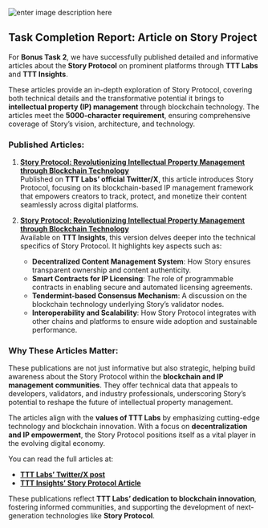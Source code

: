 ![enter image description here](https://insights.tienthuattoan.com/assets/logo/TTT-COVER-TW.png)


## Task Completion Report: Article on Story Project

For **Bonus Task 2**, we have successfully published detailed and informative articles about the **Story Protocol** on prominent platforms through **TTT Labs** and **TTT Insights**.

These articles provide an in-depth exploration of Story Protocol, covering both technical details and the transformative potential it brings to **intellectual property (IP) management** through blockchain technology. The articles meet the **5000-character requirement**, ensuring comprehensive coverage of Story’s vision, architecture, and technology.

### Published Articles:

1.  **[Story Protocol: Revolutionizing Intellectual Property Management through Blockchain Technology](https://x.com/ttt_lab/status/1846847509161038235)**  
    Published on **TTT Labs’ official Twitter/X**, this article introduces Story Protocol, focusing on its blockchain-based IP management framework that empowers creators to track, protect, and monetize their content seamlessly across digital platforms.
    
2.  **[Story Protocol: Revolutionizing Intellectual Property Management through Blockchain Technology](https://insights.tienthuattoan.com/story-protocol/)**  
    Available on **TTT Insights**, this version delves deeper into the technical specifics of Story Protocol. It highlights key aspects such as:
    
    -   **Decentralized Content Management System**: How Story ensures transparent ownership and content authenticity.
    -   **Smart Contracts for IP Licensing**: The role of programmable contracts in enabling secure and automated licensing agreements.
    -   **Tendermint-based Consensus Mechanism**: A discussion on the blockchain technology underlying Story’s validator nodes.
    -   **Interoperability and Scalability**: How Story Protocol integrates with other chains and platforms to ensure wide adoption and sustainable performance.

### Why These Articles Matter:

These publications are not just informative but also strategic, helping build awareness about the Story Protocol within the **blockchain and IP management communities**. They offer technical data that appeals to developers, validators, and industry professionals, underscoring Story’s potential to reshape the future of intellectual property management.

The articles align with the **values of TTT Labs** by emphasizing cutting-edge technology and blockchain innovation. With a focus on **decentralization and IP empowerment**, the Story Protocol positions itself as a vital player in the evolving digital economy.

You can read the full articles at:

-   **[TTT Labs’ Twitter/X post](https://x.com/ttt_lab/status/1846847509161038235)**
-   **[TTT Insights’ Story Protocol Article](https://insights.tienthuattoan.com/story-protocol/)**

These publications reflect **TTT Labs’ dedication to blockchain innovation**, fostering informed communities, and supporting the development of next-generation technologies like **Story Protocol**.
